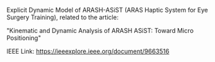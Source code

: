 Explicit Dynamic Model of ARASH-ASiST (ARAS Haptic System for Eye Surgery Training), related to the article:

"Kinematic and Dynamic Analysis of ARASH ASiST: Toward Micro Positioning"

IEEE Link: https://ieeexplore.ieee.org/document/9663516
